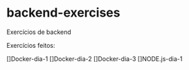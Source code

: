 # backend-exercises
Exercícios de backend

Exercícios feitos:

[]Docker-dia-1
[]Docker-dia-2
[]Docker-dia-3
[]NODE.js-dia-1
